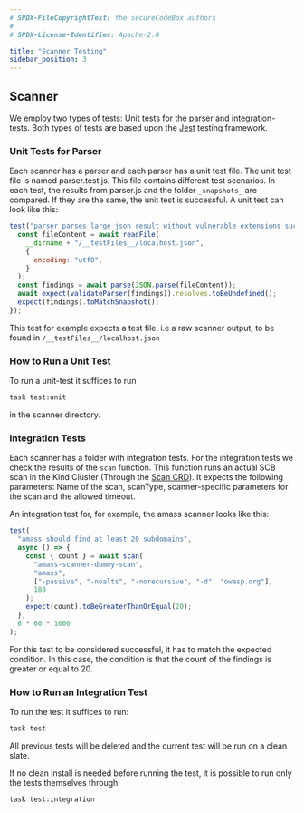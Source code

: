 ```yaml
---
# SPDX-FileCopyrightText: the secureCodeBox authors
#
# SPDX-License-Identifier: Apache-2.0

title: "Scanner Testing"
sidebar_position: 3
---
```

## Scanner

We employ two types of tests: Unit tests for the parser and integration-tests. Both types of tests are based upon the [Jest](https://jestjs.io/) testing framework.

### Unit Tests for Parser

Each scanner has a parser and each parser has a unit test file. The unit test file is named parser.test.js. This file contains different test scenarios. In each test, the results from parser.js and the folder `_snapshots_` are compared. If they are the same, the unit test is successful. 
A unit test can look like this:

```js
test("parser parses large json result without vulnerable extensions successfully", async () => {
  const fileContent = await readFile(
    __dirname + "/__testFiles__/localhost.json",
    {
      encoding: "utf8",
    }
  );
  const findings = await parse(JSON.parse(fileContent));
  await expect(validateParser(findings)).resolves.toBeUndefined();
  expect(findings).toMatchSnapshot();
});

```
This test for example expects a test file, i.e a raw scanner output, to be found in `/__testFiles__/localhost.json`
### How to Run a Unit Test

To run a unit-test it suffices to run
```bash
task test:unit
```
in the scanner directory.

### Integration Tests

Each scanner has a folder with integration tests. For the integration tests we check the results of the `scan` function. This function runs an actual SCB scan in the Kind Cluster (Through the [Scan CRD](/docs/api/crds/scan)). It expects the following parameters: Name of the scan, scanType, scanner-specific parameters for the scan and the allowed timeout.

An integration test for, for example, the amass scanner looks like this:

```js
test(
  "amass should find at least 20 subdomains",
  async () => {
    const { count } = await scan(
      "amass-scanner-dummy-scan",
      "amass",
      ["-passive", "-noalts", "-norecursive", "-d", "owasp.org"],
      180
    );
    expect(count).toBeGreaterThanOrEqual(20);
  },
  6 * 60 * 1000
);
```
For this test to be considered successful, it has to match the expected condition. In this case, the condition is that the count of the findings is greater or equal to 20.
### How to Run an Integration Test

To run the test it suffices to run:
```bash
task test
```
All previous tests will be deleted and the current test will be run on a clean slate.

If no clean install is needed before running the test, it is possible to run only the tests themselves through:

```bash
task test:integration
```
